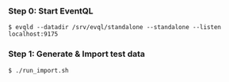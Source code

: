 ### Step 0: Start EventQL

    $ evqld --datadir /srv/evql/standalone --standalone --listen localhost:9175


### Step 1: Generate & Import test data

    $ ./run_import.sh
